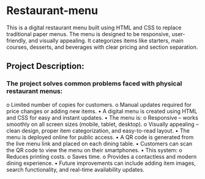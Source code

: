 # Restaurant-menu
This is a digital restaurant menu built using HTML and CSS to replace traditional paper menus. The menu is designed to be responsive, user-friendly, and visually appealing. It categorizes items like starters, main courses, desserts, and beverages with clear pricing and section separation.
## Project Description:
### 	The project solves common problems faced with physical restaurant menus:
o	Limited number of copies for customers.
o	Manual updates required for price changes or adding new items.
•	A digital menu is created using HTML and CSS for easy and instant updates.
•	The menu is:
o	Responsive – works smoothly on all screen sizes (mobile, tablet, desktop).
o	Visually appealing – clean design, proper item categorization, and easy-to-read layout.
•	The menu is deployed online for public access.
•	A QR code is generated from the live menu link and placed on each dining table.
•	Customers can scan the QR code to view the menu on their smartphones.
•	This system:
o	Reduces printing costs.
o	Saves time.
o	Provides a contactless and modern dining experience.
•	Future improvements can include adding item images, search functionality, and real-time availability updates.

